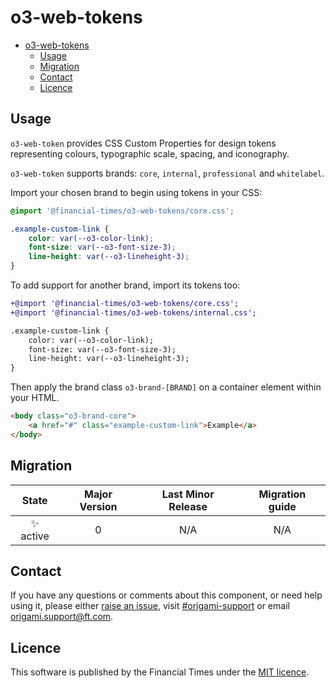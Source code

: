 # o3-web-tokens

- [o3-web-tokens](#o3-web-tokens)
	- [Usage](#usage)
	- [Migration](#migration)
	- [Contact](#contact)
	- [Licence](#licence)


## Usage

`o3-web-token` provides CSS Custom Properties for design tokens representing colours, typographic scale, spacing, and iconography.

`o3-web-token` supports brands: `core`, `internal`, `professional` and `whitelabel`.

Import your chosen brand to begin using tokens in your CSS:
```css
@import '@financial-times/o3-web-tokens/core.css';

.example-custom-link {
	color: var(--o3-color-link);
	font-size: var(--o3-font-size-3);
	line-height: var(--o3-lineheight-3);
}
```

To add support for another brand, import its tokens too:

```diff
+@import '@financial-times/o3-web-tokens/core.css';
+@import '@financial-times/o3-web-tokens/internal.css';

.example-custom-link {
	color: var(--o3-color-link);
	font-size: var(--o3-font-size-3);
	line-height: var(--o3-lineheight-3);
}
```

Then apply the brand class `o3-brand-[BRAND]` on a container element within your HTML.

```html
<body class="o3-brand-core">
	<a href="#" class="example-custom-link">Example</a>
</body>
```

## Migration

|   State   | Major Version | Last Minor Release | Migration guide |
| :-------: | :-----------: | :----------------: | :-------------: |
| ✨ active |       0       |        N/A         |       N/A       |

## Contact

If you have any questions or comments about this component, or need help using it, please either [raise an issue](https://github.com/Financial-Times/origami/issues/new?labels=o-buttons-experimental,components), visit [#origami-support](https://financialtimes.slack.com/messages/#origami-support/) or email [origami.support@ft.com](mailto:origami.support@ft.com).

## Licence

This software is published by the Financial Times under the [MIT licence](http://opensource.org/licenses/MIT).
